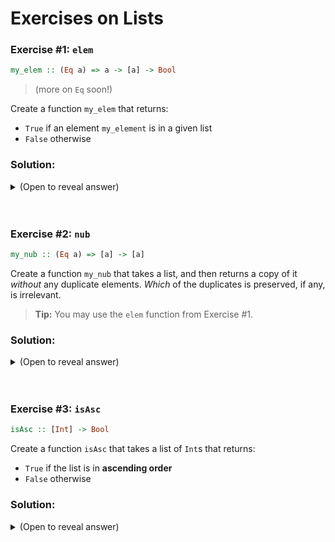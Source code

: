 # Exercises on Lists

### Exercise #1: `elem`
```hs
my_elem :: (Eq a) => a -> [a] -> Bool
```
> (more on `Eq` soon!)

Create a function `my_elem` that returns:
- `True` if an element `my_element` is in a given list
- `False` otherwise

### Solution:
<details>
    <summary>(Open to reveal answer)</summary>
    
    my_elem _ [] = False
    my_elem a (head:tail)
        | a == x    = True
        | otherwise = False

</details>
<br>
<br>

### Exercise #2: `nub`
```hs
my_nub :: (Eq a) => [a] -> [a]
```
Create a function `my_nub` that takes a list,
and then returns a copy of it _without_ any duplicate elements. _Which_ of the duplicates is preserved, if any, is irrelevant. 
> **Tip:** You may use the `elem` function from Exercise #1.

### Solution:
<details>
    <summary>(Open to reveal answer)</summary>

    ```
    my_nub [] = []
    my_nub (head:tail)
        | not(x `elem` xs) = x : my_nub xs
        | otherwise        = my_nub xs
    ```
</details>
<br>
<br>

### Exercise #3: `isAsc`
```hs
isAsc :: [Int] -> Bool
```
Create a function `isAsc` that takes a list of
`Int`s that returns:
- `True` if the list is in **ascending order**
- `False` otherwise

### Solution:
<details>
    <summary>(Open to reveal answer)</summary>

    isAsc [] = True
    isAsc [x] = True
    isAsc (x:y:xs)
        | x <= y    = isAsc xs
        | otherwise = False
  
</details>
